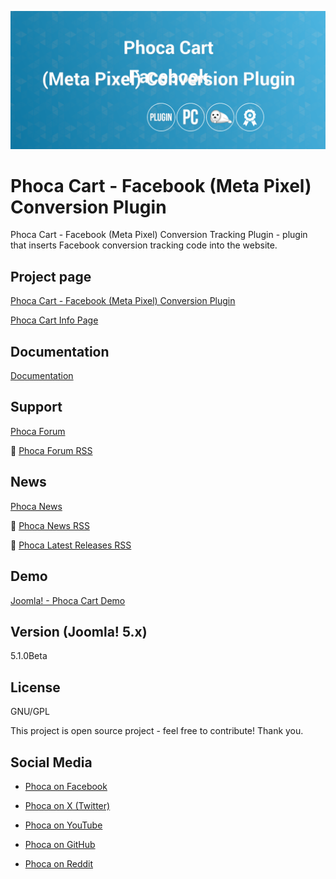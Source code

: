 



![Phoca Cart - Facebook (Meta Pixel) Conversion Plugin](https://github.com/PhocaCz/PhocaCartFacebookConversionPlugin/blob/main/phocacart_facebook_conversion.png?raw=true)

# Phoca Cart - Facebook (Meta Pixel) Conversion Plugin



Phoca Cart - Facebook (Meta Pixel) Conversion Tracking Plugin - plugin that inserts Facebook conversion tracking code into the website.



## Project page

[Phoca Cart - Facebook (Meta Pixel) Conversion Plugin](https://www.phoca.cz/phocacart-extensions/2-plugins/135-phoca-cart-facebook-meta-pixel-conversion-plugin)

[Phoca Cart Info Page](https://www.phoca.cz/project/phocacart-joomla-ecommerce)



## Documentation

[Documentation](https://www.phoca.cz/documentation/category/115-phoca-cart)





## Support

[Phoca Forum](https://www.phoca.cz/forum)

:bell: [Phoca Forum RSS](https://www.phoca.cz/forum/app.php/feed)



## News

[Phoca News](https://www.phoca.cz/news)

:bell: [Phoca News RSS](https://www.phoca.cz/news?format=feed&type=rss)

:bell: [Phoca Latest Releases RSS](https://www.phoca.cz/download/feed/111?format=feed&type=rss)



## Demo

[Joomla! - Phoca Cart Demo](https://www.phoca.cz/phocacart5demo/)



## Version (Joomla! 5.x)

5.1.0Beta



## License

GNU/GPL



This project is open source project - feel free to contribute! Thank you.



## Social Media

- [Phoca on Facebook](https://www.facebook.com/Phoca.cz)

- [Phoca on X (Twitter)](https://twitter.com/PhocaCz)

- [Phoca on YouTube](https://www.youtube.com/user/phocavideos)

- [Phoca on GitHub](https://github.com/PhocaCz)

- [Phoca on Reddit](https://www.reddit.com/user/PhocaCz)
